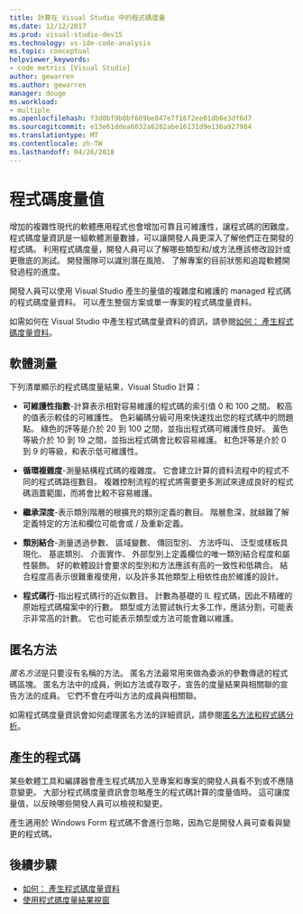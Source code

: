 ```yaml
---
title: 計算在 Visual Studio 中的程式碼度量
ms.date: 12/12/2017
ms.prod: visual-studio-dev15
ms.technology: vs-ide-code-analysis
ms.topic: conceptual
helpviewer_keywords:
- code metrics [Visual Studio]
author: gewarren
ms.author: gewarren
manager: douge
ms.workload:
- multiple
ms.openlocfilehash: f3d0bf9b0bf689be847e7f16f2ee01db6e3df6d7
ms.sourcegitcommit: e13e61ddea6032a8282abe16131d9e136a927984
ms.translationtype: MT
ms.contentlocale: zh-TW
ms.lasthandoff: 04/26/2018
---
```

# <a name="code-metrics-values"></a>程式碼度量值

增加的複雜性現代的軟體應用程式也會增加可靠且可維護性，讓程式碼的困難度。 程式碼度量資訊是一組軟體測量數據，可以讓開發人員更深入了解他們正在開發的程式碼。 利用程式碼度量，開發人員可以了解哪些類型和/或方法應該修改設計或更徹底的測試。 開發團隊可以識別潛在風險、 了解專案的目前狀態和追蹤軟體開發過程的進度。

開發人員可以使用 Visual Studio 產生的量值的複雜度和維護的 managed 程式碼的程式碼度量資料。 可以產生整個方案或單一專案的程式碼度量資料。

如需如何在 Visual Studio 中產生程式碼度量資料的資訊，請參閱[如何： 產生程式碼度量資料](../code-quality/how-to-generate-code-metrics-data.md)。

## <a name="software-measurements"></a>軟體測量

下列清單顯示的程式碼度量結果，Visual Studio 計算：

- **可維護性指數**-計算表示相對容易維護的程式碼的索引值 0 和 100 之間。 較高的值表示較佳的可維護性。 色彩編碼分級可用來快速找出您的程式碼中的問題點。 綠色的評等是介於 20 到 100 之間，並指出程式碼可維護性良好。 黃色等級介於 10 到 19 之間，並指出程式碼會比較容易維護。 紅色評等是介於 0 到 9 的等級，和表示低可維護性。

- **循環複雜度**-測量結構程式碼的複雜度。 它會建立計算的資料流程中的程式不同的程式碼路徑數目。 複雜控制流程的程式將需要更多測試來達成良好的程式碼涵蓋範圍，而將會比較不容易維護。

- **繼承深度**-表示類別階層的根擴充的類別定義的數目。 階層愈深，就越難了解定義特定的方法和欄位可能會或 / 及重新定義。

- **類別結合**-測量透過參數、 區域變數、 傳回型別、 方法呼叫、 泛型或樣板具現化、 基底類別、 介面實作、 外部型別上定義欄位的唯一類別結合程度和屬性裝飾。 好的軟體設計會要求的型別和方法應該有高的一致性和低耦合。 結合程度高表示很難重複使用，以及許多其他類型上相依性由於維護的設計。

- **程式碼行**-指出程式碼行的近似數目。 計數為基礎的 IL 程式碼，因此不精確的原始程式碼檔案中的行數。 類型或方法嘗試執行太多工作，應該分割，可能表示非常高的計數。 它也可能表示類型或方法可能會難以維護。

## <a name="anonymous-methods"></a>匿名方法

*匿名方法*是只要沒有名稱的方法。 匿名方法最常用來做為委派的參數傳遞的程式碼區塊。 匿名方法中的成員，例如方法或存取子，宣告的度量結果與相關聯的宣告方法的成員。 它們不會在呼叫方法的成員與相關聯。

如需程式碼度量資訊會如何處理匿名方法的詳細資訊，請參閱[匿名方法和程式碼分析](../code-quality/anonymous-methods-and-code-analysis.md)。

## <a name="generated-code"></a>產生的程式碼

某些軟體工具和編譯器會產生程式碼加入至專案和專案的開發人員看不到或不應隨意變更。 大部分程式碼度量資訊會忽略產生的程式碼計算的度量值時。 這可讓度量值，以反映哪些開發人員可以檢視和變更。

產生適用於 Windows Form 程式碼不會進行忽略，因為它是開發人員可查看與變更的程式碼。

## <a name="next-steps"></a>後續步驟

- [如何： 產生程式碼度量資料](../code-quality/how-to-generate-code-metrics-data.md)
- [使用程式碼度量結果視窗](../code-quality/working-with-code-metrics-data.md)